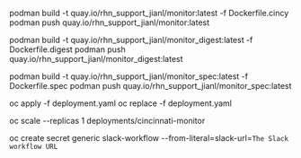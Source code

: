 podman build -t quay.io/rhn_support_jianl/monitor:latest -f Dockerfile.cincy
podman push quay.io/rhn_support_jianl/monitor:latest

podman build -t quay.io/rhn_support_jianl/monitor_digest:latest -f Dockerfile.digest
podman push quay.io/rhn_support_jianl/monitor_digest:latest

podman build -t quay.io/rhn_support_jianl/monitor_spec:latest -f Dockerfile.spec
podman push quay.io/rhn_support_jianl/monitor_spec:latest

oc apply -f deployment.yaml
oc replace -f deployment.yaml

oc scale --replicas 1 deployments/cincinnati-monitor


oc create secret generic slack-workflow --from-literal=slack-url=`The Slack workflow URL`